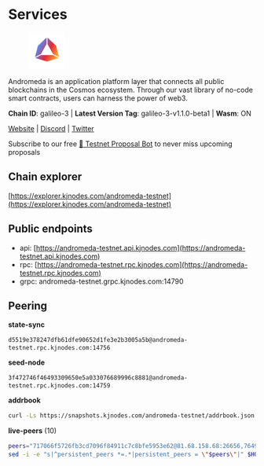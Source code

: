 # Services

<figure><img src="https://raw.githubusercontent.com/kj89/cosmos-images/main/logos/andromeda.png" alt=""><figcaption></figcaption></figure>

Andromeda is an application platform layer that connects all  public blockchains in the Cosmos ecosystem. Through our vast  library of no-code smart contracts, users can harness the power of web3.

**Chain ID**: galileo-3 | **Latest Version Tag**: galileo-3-v1.1.0-beta1 | **Wasm**: ON

[Website](https://www.andromedaprotocol.io) | [Discord](https://discord.gg/wzM3kSN3sE) | [Twitter](https://twitter.com/andromedaprot)



Subscribe to our free [🤖 Testnet Proposal Bot](https://t.me/kjnodes_testnet_proposal_bot) to never miss upcoming proposals


## Chain explorer
[https://explorer.kjnodes.com/andromeda-testnet](https://explorer.kjnodes.com/andromeda-testnet)

## Public endpoints

* api: [https://andromeda-testnet.api.kjnodes.com](https://andromeda-testnet.api.kjnodes.com)
* rpc: [https://andromeda-testnet.rpc.kjnodes.com](https://andromeda-testnet.rpc.kjnodes.com)
* grpc: andromeda-testnet.grpc.kjnodes.com:14790

## Peering

**state-sync**

```text
d5519e378247dfb61dfe90652d1fe3e2b3005a5b@andromeda-testnet.rpc.kjnodes.com:14756
```

**seed-node**

```text
3f472746f46493309650e5a033076689996c8881@andromeda-testnet.rpc.kjnodes.com:14759
```

**addrbook**
```bash
curl -Ls https://snapshots.kjnodes.com/andromeda-testnet/addrbook.json > $HOME/.andromedad/config/addrbook.json
```

**live-peers** (10)
```bash
peers="717066f5726fb3cd7096f84911c7c8bfe5953e62@81.68.158.68:26656,7649ae1ea0dd5f640ac7dd7632a0866cf65e3aa4@31.220.90.78:26656,f3d598517ea86c08236b53882338b0b5e1d0f0e8@213.239.207.175:42656,e95899eb682e517d74449dd575073daf1a3266d5@135.181.208.169:27656,20373ec71cffdb678099ca411fb862537f264791@178.172.212.135:26656,3969b8ddc6d0ed9f2deb0265e4b26e88c5cb894a@149.102.150.250:30656,69e89a5169fef99ed1b72dadd4f5c7b801616c88@142.132.209.236:21256,d5519e378247dfb61dfe90652d1fe3e2b3005a5b@65.109.68.190:14756,27e8536dcd52c0ca8a733106a1e278255fe334d4@194.163.187.175:47656,4d4ef8f6ff2f1ac8ba5e102e858f6ecbd0d3dda1@31.220.84.3:26656"
sed -i -e "s|^persistent_peers *=.*|persistent_peers = \"$peers\"|" $HOME/.andromedad/config/config.toml
```
